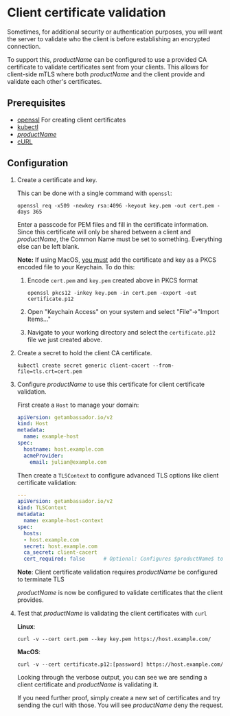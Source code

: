 # Client certificate validation

Sometimes, for additional security or authentication purposes, you will want
the server to validate who the client is before establishing an encrypted
connection.

To support this, $productName$ can be configured to use a provided CA certificate
to validate certificates sent from your clients. This allows for client-side
mTLS where both $productName$ and the client provide and validate each other's
certificates.

## Prerequisites

- [openssl](https://www.openssl.org/source/) For creating client certificates
- [kubectl](https://kubernetes.io/docs/tasks/tools/install-kubectl/)
- [$productName$](../../tutorials/getting-started)
- [cURL](https://curl.haxx.se/download.html)


## Configuration

1. Create a certificate and key.

   This can be done with a single command with `openssl`:

   ```
   openssl req -x509 -newkey rsa:4096 -keyout key.pem -out cert.pem -days 365
   ```

   Enter a passcode for PEM files and fill in the certificate information.
   Since this certificate will only be shared between a client and $productName$,
   the Common Name must be set to something. Everything else can be left blank.

   **Note:** If using MacOS,
   [you must](https://curl.haxx.se/mail/archive-2014-10/0053.html)
   add the certificate and key as a PKCS encoded file to your Keychain. To do
   this:

   1. Encode `cert.pem` and `key.pem` created above in PKCS format

      ```
      openssl pkcs12 -inkey key.pem -in cert.pem -export -out certificate.p12
      ```

   2. Open "Keychain Access" on your system and select "File"->"Import Items..."

   3. Navigate to your working directory and select the `certificate.p12` file
   we just created above.

2. Create a secret to hold the client CA certificate.

   ```
   kubectl create secret generic client-cacert --from-file=tls.crt=cert.pem
   ```

3. Configure $productName$ to use this certificate for client certificate validation.

   First create a `Host` to manage your domain:

   ```yaml
   apiVersion: getambassador.io/v2
   kind: Host
   metadata:
     name: example-host
   spec:
     hostname: host.example.com
     acmeProvider:
       email: julian@example.com
   ```

   Then create a `TLSContext` to configure advanced TLS options like client
   certificate validation:

    ```yaml
    ---
    apiVersion: getambassador.io/v2
    kind: TLSContext
    metadata:
      name: example-host-context
    spec:
      hosts:
      - host.example.com
      secret: host.example.com
      ca_secret: client-cacert
      cert_required: false      # Optional: Configures $productName$ to reject the request if the client does not provide a certificate. Default: false
    ```

    **Note**: Client certificate validation requires $productName$ be configured to terminate TLS

    $productName$ is now be configured to validate certificates that the client provides.

4. Test that $productName$ is validating the client certificates with `curl`

   **Linux**:
   ```
   curl -v --cert cert.pem --key key.pem https://host.example.com/
   ```

   **MacOS**:
   ```
   curl -v --cert certificate.p12:[password] https://host.example.com/
   ```

   Looking through the verbose output, you can see we are sending a client
   certificate and $productName$ is validating it.

   If you need further proof, simply create a new set of certificates and
   try sending the curl with those. You will see $productName$ deny the request.
